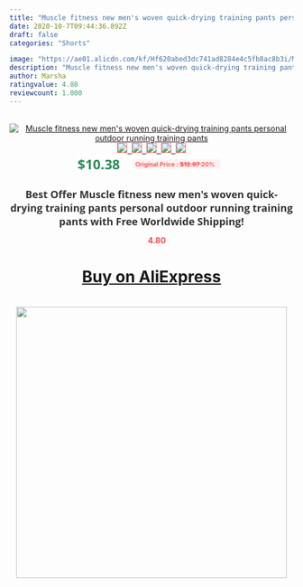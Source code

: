 ```yaml
---
title: "Muscle fitness new men's woven quick-drying training pants personal outdoor running training pants"
date: 2020-10-7T09:44:36.892Z
draft: false
categories: "Shorts"

image: "https://ae01.alicdn.com/kf/Hf620abed3dc741ad8284e4c5fb8ac8b3i/Muscle-fitness-new-men-s-woven-quick-drying-training-pants-personal-outdoor-running-training-pants.jpg"
description: "Muscle fitness new men's woven quick-drying training pants personal outdoor running training pants"
author: Marsha
ratingvalue: 4.80
reviewcount: 1.000
---
```

<br>
<div style="text-align: center;">
<a href="https://s.click.aliexpress.com/e/_AboUrj" target="_blank" rel="nofollow noopener noreferrer"><img alt="Muscle fitness new men's woven quick-drying training pants personal outdoor running training pants" class="magnifier-image" src="https://ae01.alicdn.com/kf/Hf620abed3dc741ad8284e4c5fb8ac8b3i/Muscle-fitness-new-men-s-woven-quick-drying-training-pants-personal-outdoor-running-training-pants.jpg_640x640.jpg">
<br>
<img style="border:1px solid salmon" src="https://ae01.alicdn.com/kf/Hf620abed3dc741ad8284e4c5fb8ac8b3i/Muscle-fitness-new-men-s-woven-quick-drying-training-pants-personal-outdoor-running-training-pants.jpg_120x120.jpg">&nbsp;&nbsp;<img style="border:1px solid salmon" src="https://ae01.alicdn.com/kf/H6c3b08df1e6c440190d1b5ef079082c7c/Muscle-fitness-new-men-s-woven-quick-drying-training-pants-personal-outdoor-running-training-pants.jpg_120x120.jpg">&nbsp;&nbsp;<img style="border:1px solid salmon" src="https://ae01.alicdn.com/kf/H424a367b497b4030afe046d43d0a22f3b/Muscle-fitness-new-men-s-woven-quick-drying-training-pants-personal-outdoor-running-training-pants.jpg_120x120.jpg">&nbsp;&nbsp;<img style="border:1px solid salmon" src="https://ae01.alicdn.com/kf/H80ec5f72235d4c8e91d8f83bce39a906x/Muscle-fitness-new-men-s-woven-quick-drying-training-pants-personal-outdoor-running-training-pants.jpg_120x120.jpg">&nbsp;&nbsp;<img style="border:1px solid salmon" src="https://ae01.alicdn.com/kf/H08497f8545844e6fb47ba2e5bfdebd5bU/Muscle-fitness-new-men-s-woven-quick-drying-training-pants-personal-outdoor-running-training-pants.jpg_120x120.jpg"></a></div><br0>
<div style="text-align: center;"><span style="background-color: white; border: 0px; box-sizing: border-box; color: seagreen; display: inline-block; font-family: &quot;open sans&quot; , &quot;arial&quot; , &quot;helvetica&quot; , sans-serif , &quot;heiti&quot;; font-size: 24px; font-stretch: inherit; font-weight: 700; line-height: inherit; margin: 0px 10px 0px 0px; padding: 0px; vertical-align: middle;">$10.38 </span>
<span style="background: rgb(255 , 241 , 241); border-radius: 3px; border: 0px; box-sizing: border-box; color: #ff4747; display: inline-block; font-family: inherit; font-size: 12px; font-stretch: inherit; font-style: inherit; font-variant: inherit; font-weight: 600; line-height: inherit; margin: 0px; padding: 2px 5px; transform: scale(0.9); vertical-align: middle;">Original Price : <b style="text-decoration: line-through;">$12.97 </b> 20%&nbsp;&nbsp;</span></div>
<h1 style="color: #333333; display: inline-block; font-family: &quot;open sans&quot; , &quot;arial&quot; , &quot;helvetica&quot; , sans-serif , &quot;heiti&quot;; font-size: 18px; font-stretch: inherit; font-weight: 700; text-align: center;">Best Offer Muscle fitness new men's woven quick-drying training pants personal outdoor running training pants with Free Worldwide Shipping!</h1>
<div style="color: #ff4747; text-align: center;">
<img src="https://4.bp.blogspot.com/-M0ZcTcb-5uY/XleCXlxnR4I/AAAAAAAAAEc/OrjgMkXV1oMQFaCRZj5HQwOCBcu3w1FegCPcBGAYYCw/s1600/star.png" style="height: 15px;">&nbsp;<b>4.80</b></div>
<div class="button_cont" align="center"><a class="buynow_a" href="https://s.click.aliexpress.com/e/_AboUrj" target="_blank" rel="nofollow noopener noreferrer"><H1>Buy on AliExpress</H1></a></div><br>
<div class="separator" style="clear: both; text-align: center;">
<img src="https://lh3.googleusercontent.com/-pTy5HemUv9M/XlePHvY0dAI/AAAAAAAAAE4/0nX5iRUoIWY8eMW9Dpxeirr157OZliDIgCLcBGAsYHQ/s1600/badge.gif" width="480">
</div>
